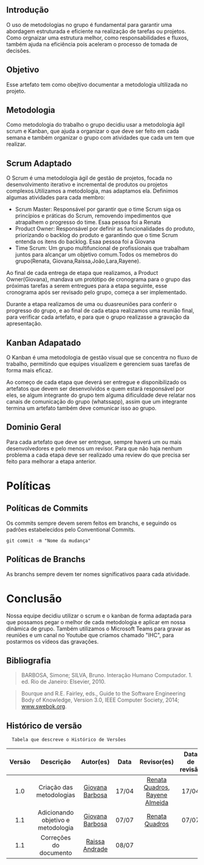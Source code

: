 ## Introdução

O uso de metodologias no grupo é fundamental para garantir uma abordagem estruturada e eficiente na realização de tarefas ou projetos. Como orgnaizar uma estrutura melhor, como responsabilidades e fluxos, também ajuda na eficiência pois aceleram o processo de tomada de decisões.

## Objetivo
Esse artefato tem como obejtivo documentar a metodologia ultilizada no projeto.

## Metodologia 
Como metodologia do trabalho o grupo decidiu usar a metodologia ágil scrum e Kanban, que ajuda a organizar o que deve ser feito em cada semana e também organizar o grupo com atividades que cada um tem que realizar.

## Scrum Adaptado
O Scrum é uma metodologia ágil de gestão de projetos, focada no desenvolvimento iterativo e incremental de produtos ou projetos complexos.Utilizamos a metodologia, mas adaptamos ela. Definimos algumas atividades para cada membro:

 * Scrum Master: Responsável por garantir que o time Scrum siga os princípios e práticas do Scrum, removendo impedimentos que atrapalhem o progresso do time. Esaa pessoa foi a Renata 
 * Product Owner: Responsável por definir as funcionalidades do produto, priorizando o backlog do produto e garantindo que o time Scrum entenda os itens do backlog. Esaa pessoa foi a Giovana
 * Time Scrum: Um grupo multifuncional de profissionais que trabalham juntos para alcançar um objetivo comum.Todos os memebros do grupo(Renata, Giovana,Raissa,João,Lara,Rayene).

Ao final de cada entrega de etapa que realizamos, a Product Owner(Giovana), mandava um protótipo de cronograma para o grupo das próximas tarefas a serem entregues para a etapa seguinte, esse cronograma após ser revisado pelo grupo, começa a ser implementado.

Durante a etapa realizamos de uma ou duasreuniões para conferir o progresso do grupo, e ao final de cada etapa realizamos uma reunião final, para verificar cada artefato, e para que o grupo realizasse a gravação da apresentação.

## Kanban Adapatado
O Kanban é uma metodologia de gestão visual que se concentra no fluxo de trabalho, permitindo que equipes visualizem e gerenciem suas tarefas de forma mais eficaz.

Ao começo de cada etapa que deverá ser entregue e disponibilizado os artefatos que devem ser desenvolvidos e quem estará responsável por eles, se algum integrante do grupo tem alguma dificuldade deve relatar nos canais de comunicação do grupo (whatssapp), assim que um integrante termina um artefato também deve comunicar isso ao grupo.

## Dominio  Geral
Para cada artefato que deve ser entregue, sempre haverá um ou mais desenvolvedores e pelo menos um revisor. Para que não haja nenhum problema a cada etapa deve ser realizado uma review do que precisa ser feito para melhorar a etapa anterior.

# Políticas 

## Políticas de Commits
Os commits sempre devem serem feitos em branchs, e seguindo os padrões estabelecidos pelo Conventional Commits.

 ```git commit -m "Nome da mudança"```

## Políticas de Branchs
As branchs sempre devem ter nomes significativos paara cada atividade.

# Conclusão
Nossa equipe decidiu utilizar o scrum e o kanban de forma adaptada para que possamos pegar o melhor de cada metodologia e aplicar em nossa dinâmica de grupo.
Também utilizamos o Microsoft Teams para gravar as reuniões e um canal no Youtube que criamos chamado "IHC", para postarmos os vídeos das gravações.

## Bibliografia 
> BARBOSA, Simone; SILVA, Bruno. Interação Humano Computador. 1. ed. Rio de Janeiro: Elsevier, 2010.

>  Bourque and R.E. Fairley, eds., Guide to the Software Engineering Body of Knowledge, Version 3.0, IEEE Computer Society, 2014; www.swebok.org.

## Histórico de versão
      Tabela que descreve o Histórico de Versões
|     Versão       |     Descrição      |      Autor(es)      | Data           |  Revisor(es)          |Data de revisão|
| :----------------------------------------------------------: | :-------------------------------: | :-------------------------------------------------: | :-------------------------------: |  :-------------------------------: | :-------------------------------: |
| 1.0 |  Criação das metodologias | [Giovana Barbosa ](https://github.com/gio221) | 17/04 | [Renata Quadros](https://github.com/Renatinha28), [Rayene Almeida](https://github.com/rayenealmeida)  | 17/04 |
|  1.1  | Adicionando objetivo e metodologia                  |     [Giovana Barbosa ](https://github.com/gio221) |07/07| [Renata Quadros](https://github.com/Renatinha28)           |     07/07          |
|1.1|Correções do documento|[Raissa Andrade](https://github.com/RaissaAndradeS)| 08/07| 
